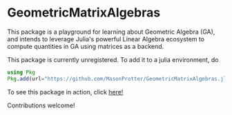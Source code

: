 # GeometricMatrixAlgebras

This package is a playground for learning about Geometric Algebra (GA), and intends to leverage Julia's powerful 
Linear Algebra ecosystem to compute quantities in GA using matrices as a backend.

This package is currently unregistered. To add it to a julia environment, do
```julia
using Pkg
Pkg.add(url="https://github.com/MasonProtter/GeometricMatrixAlgebras.jl")
```

To see this package in action, click [here!](https://masonprotter.github.io/GeometricMatrixAlgebras.jl/)

Contributions welcome!
